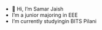 - 👋 Hi, I’m Samar Jaish
- I’m a junior majoring in EEE
- I’m currently studyingin BITS Pilani


<!---
samar-jaish/samar-jaish is a ✨ special ✨ repository because its `README.md` (this file) appears on your GitHub profile.
You can click the Preview link to take a look at your changes.
--->
